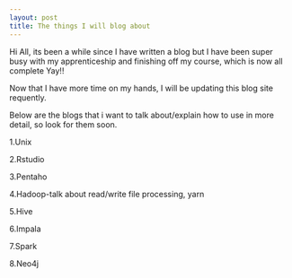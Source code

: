 ```yaml
---
layout: post
title: The things I will blog about
---
```




Hi All, its been a while since I have written a blog but I have been super busy with my apprenticeship and finishing off my course, which is now all complete Yay!!

Now that I have more time on my hands, I will be updating this blog site requently. 

Below are the blogs that i want to talk about/explain how to use in more detail, so look for them soon.

1.Unix

2.Rstudio

3.Pentaho

4.Hadoop-talk about read/write file processing, yarn

5.Hive

6.Impala

7.Spark

8.Neo4j

